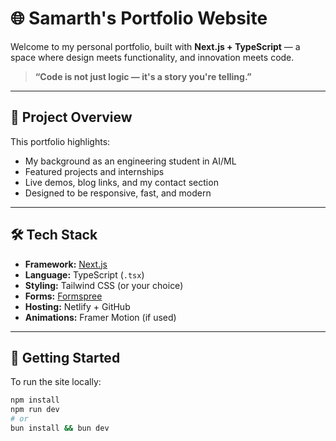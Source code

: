 # 🌐 Samarth's Portfolio Website

Welcome to my personal portfolio, built with **Next.js + TypeScript** — a space where design meets functionality, and innovation meets code.

> **“Code is not just logic — it's a story you're telling.”**

---

## 🚀 Project Overview

This portfolio highlights:
- My background as an engineering student in AI/ML
- Featured projects and internships
- Live demos, blog links, and my contact section
- Designed to be responsive, fast, and modern

---

## 🛠️ Tech Stack

- **Framework:** [Next.js](https://nextjs.org)
- **Language:** TypeScript (`.tsx`)
- **Styling:** Tailwind CSS (or your choice)
- **Forms:** [Formspree](https://formspree.io)
- **Hosting:** Netlify + GitHub
- **Animations:** Framer Motion (if used)

---

## 🧪 Getting Started

To run the site locally:

```bash
npm install
npm run dev
# or
bun install && bun dev